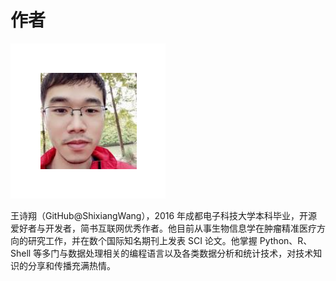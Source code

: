 # 作者

![](author-and-recommendation/ShixiangWang.png)

王诗翔（GitHub@ShixiangWang），2016 年成都电子科技大学本科毕业，开源爱好者与开发者，简书互联网优秀作者。他目前从事生物信息学在肿瘤精准医疗方向的研究工作，并在数个国际知名期刊上发表 SCI 论文。他掌握 Python、R、Shell 等多门与数据处理相关的编程语言以及各类数据分析和统计技术，对技术知识的分享和传播充满热情。

